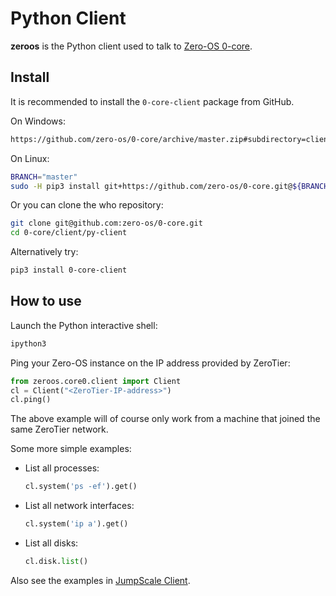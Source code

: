 # Python Client

**zeroos** is the Python client used to talk to [Zero-OS 0-core](https://github.com/zero-os/0-core).

## Install

It is recommended to install the `0-core-client` package from GitHub.

On Windows:
```bash
https://github.com/zero-os/0-core/archive/master.zip#subdirectory=client/py-client
```

On Linux:
```bash
BRANCH="master"
sudo -H pip3 install git+https://github.com/zero-os/0-core.git@${BRANCH}#subdirectory=client/py-client
```

Or you can clone the who repository:

```bash
git clone git@github.com:zero-os/0-core.git
cd 0-core/client/py-client
```

Alternatively try:
```bash
pip3 install 0-core-client
```

## How to use

Launch the Python interactive shell:
```bash
ipython3
```

Ping your Zero-OS instance on the IP address provided by ZeroTier:
```python
from zeroos.core0.client import Client
cl = Client("<ZeroTier-IP-address>")
cl.ping()
```

The above example will of course only work from a machine that joined the same ZeroTier network.

Some more simple examples:
- List all processes:
  ```python
  cl.system('ps -ef').get()
  ```

- List all network interfaces:
  ```python
  cl.system('ip a').get()
  ```

- List all disks:
  ```python
  cl.disk.list()
  ```

Also see the examples in [JumpScale Client](jumpscale.md).
